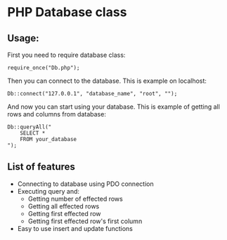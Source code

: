 # PHP Database class

## Usage:
First you need to require database class:
```
require_once("Db.php");
```
Then you can connect to the database. This is example on localhost:
```
Db::connect("127.0.0.1", "database_name", "root", "");
```
And now you can start using your database. This is example of getting all rows and columns from database:
```
Db::queryAll("
    SELECT *
    FROM your_database
");
```

## List of features
- Connecting to database using PDO connection
- Executing query and:
    - Getting number of effected rows
    - Getting all effected rows
    - Getting first effected row
    - Getting first effected row's first column
- Easy to use insert and update functions
